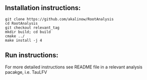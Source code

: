 ## Installation instructions:

``` 
git clone https://github.com/akalinow/RootAnalysis
cd RootAnalysis
git checkout relevant_tag
mkdir build; cd build
cmake ../
make install -j 4
```
## Run instructions:

For more detailed instructions see README file in a relevant analysis pacakge, i.e. TauLFV


